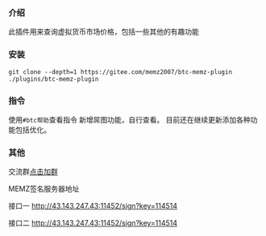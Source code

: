 ### 介绍
 此插件用来查询虚拟货币市场价格，包括一些其他的有趣功能

### 安装

```
git clone --depth=1 https://gitee.com/memz2007/btc-memz-plugin ./plugins/btc-memz-plugin
```

### 指令
 使用`#btc帮助`查看指令
 新增屌图功能，自行查看。
 目前还在继续更新添加各种功能包括优化。

### 其他
 交流群[点击加群](http://qm.qq.com/cgi-bin/qm/qr?_wv=1027&k=5HdR6UtrBmBrRGOyBYseWYVYx29ZEhxv&authKey=J%2Be5%2FDn%2BUF7lGKhgPa4ybyNFKx0ZMRBlnQuN7LldmhGT0ly%2FEgxiDIl%2BcRbmgOwX&noverify=0&group_code=235589956)

 MEMZ签名服务器地址

 接口一 http://43.143.247.43:11452/sign?key=114514

 接口二 http://43.143.247.43:11452/sign?key=114514